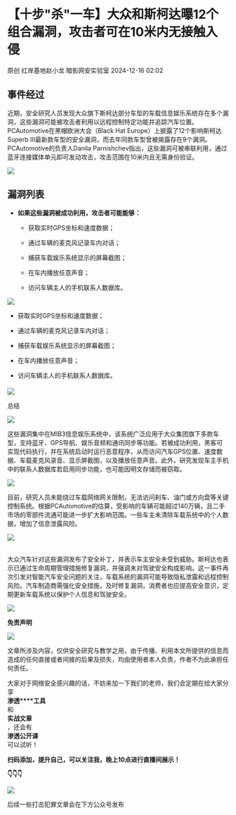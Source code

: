 #  【十步"杀"一车】大众和斯柯达曝12个组合漏洞，攻击者可在10米内无接触入侵   
原创 红岸基地赵小龙  暗影网安实验室   2024-12-16 02:02  
  
## 事件经过  
  
  
近期，安全研究人员发现大众旗下斯柯达部分车型的车载信息娱乐系统存在多个漏洞，这些漏洞可能被攻击者利用以远程控制特定功能并追踪汽车位置。PCAutomotive在黑帽欧洲大会（Black Hat Europe）上披露了12个影响斯柯达Superb III最新款车型的安全漏洞，而去年同款车型曾被揭露存在9个漏洞。PCAutomotive的负责人Danila Parnishchev指出，这些漏洞可被串联利用，通过蓝牙连接媒体单元即可发动攻击，攻击范围在10米内且无需身份验证。  
  
![](https://mmbiz.qpic.cn/sz_mmbiz_png/XvnzjMsl2urVR6lYUrBFDdqLgnic8Xln8EBgBWcvibjRBzuZWBgz5rVoibWrt3zxiauedsXlAIdhFu8mSBagKUKZicg/640?wx_fmt=png&from=appmsg "")  
  
  
## 漏洞列表  
  
- **如果这些漏洞被成功利用，攻击者可能能够：**  
    - 获取实时GPS坐标和速度数据；  
  
    - 通过车辆的麦克风记录车内对话；  
  
    - 捕获车载娱乐系统显示的屏幕截图；  
  
    - 在车内播放任意声音；  
  
    - 访问车辆主人的手机联系人数据库。  
  
![](https://mmbiz.qpic.cn/sz_mmbiz_png/XvnzjMsl2urVR6lYUrBFDdqLgnic8Xln8IPlkkAmJd6DZfG5aPjqic45bfo7TDt19lA9rRbWCIN0UYr2AQDVKicKQ/640?wx_fmt=png&from=appmsg "")  
  
  
- 获取实时GPS坐标和速度数据；  
  
- 通过车辆的麦克风记录车内对话；  
  
- 捕获车载娱乐系统显示的屏幕截图；  
  
- 在车内播放任意声音；  
  
- 访问车辆主人的手机联系人数据库。  
  
####   
  
![](https://mmbiz.qpic.cn/mmbiz_gif/4yJaCArQwpACMJuBxI11jPgvHCxQZFQxPrt5iaQRibgGl0aIzFo4hDCYcFuyViag6zhuqNEjjeasfMEAy1rkaOahw/640?wx_fmt=gif&wxfrom=5&wx_lazy=1&tp=webp "")  
  
  
总结  
  
  
![](https://mmbiz.qpic.cn/mmbiz_gif/4yJaCArQwpACMJuBxI11jPgvHCxQZFQxPrt5iaQRibgGl0aIzFo4hDCYcFuyViag6zhuqNEjjeasfMEAy1rkaOahw/640?wx_fmt=gif&wxfrom=5&wx_lazy=1&tp=webp "")  
  
  
这些漏洞集中在MIB3信息娱乐系统中，该系统广泛应用于大众集团旗下多款车型，支持蓝牙、GPS导航、娱乐音频和通讯同步等功能。若被成功利用，黑客可实现代码执行，并在系统启动时运行恶意程序，从而访问汽车GPS位置、速度数据、车载麦克风录音、显示屏截图，以及播放任意声音。此外，研究发现车主手机中的联系人数据库若启用同步功能，也可能因明文存储而被窃取。  
  
![](https://mmbiz.qpic.cn/sz_mmbiz_png/XvnzjMsl2urVR6lYUrBFDdqLgnic8Xln87PHK3o1gxskgjShsugCaVo7ic020Imf2PhD7rG438AZ0hojsNITKOhQ/640?wx_fmt=png&from=appmsg "")  
  
目前，研究人员未能绕过车载网络网关限制，无法访问刹车、油门或方向盘等关键控制系统。根据PCAutomotive的估算，受影响的车辆可能超过140万辆，且二手市场的零部件流通可能进一步扩大影响范围。一些车主未清除车载系统中的个人数据，增加了信息泄露风险。  
  
![](https://mmbiz.qpic.cn/sz_mmbiz_png/XvnzjMsl2urVR6lYUrBFDdqLgnic8Xln8n8uFhlrSPXYQjx7Rs0wGMGKoOwkCRW5Zb2rK2ygfEOcNKbiaWTJVBlw/640?wx_fmt=png&from=appmsg "")  
    
  
大众汽车针对这些漏洞发布了安全补丁，并表示车主安全未受到威胁。斯柯达也表示已通过生命周期管理措施修复漏洞，并强调未对驾驶安全构成影响。这一事件再次引发对智能汽车安全问题的关注，车载系统的漏洞可能导致隐私泄露和远程控制风险。汽车制造商需强化安全措施，及时修复漏洞，消费者也应提高安全意识，定期更新车载系统以保护个人信息和驾驶安全。  
  
  
![](https://mmbiz.qpic.cn/mmbiz_gif/4yJaCArQwpACMJuBxI11jPgvHCxQZFQxPrt5iaQRibgGl0aIzFo4hDCYcFuyViag6zhuqNEjjeasfMEAy1rkaOahw/640?wx_fmt=gif&wxfrom=5&wx_lazy=1&tp=webp "")  
  
  
**免责声明**  
  
  
![](https://mmbiz.qpic.cn/mmbiz_gif/4yJaCArQwpACMJuBxI11jPgvHCxQZFQxPrt5iaQRibgGl0aIzFo4hDCYcFuyViag6zhuqNEjjeasfMEAy1rkaOahw/640?wx_fmt=gif&wxfrom=5&wx_lazy=1&tp=webp "")  
  
  
文章所涉及内容，仅供安全研究与教学之用，由于传播、利用本文所提供的信息而造成的任何直接或者间接的后果及损失，均由使用者本人负责，作者不为此承担任何责任。  
  
  
大家对于网络安全感兴趣的话，不妨来加一下我们的老师，我们会定期在给大家分享  
**渗透****工具**  
和  
**实战****文****章**  
，还会有  
**渗透公开课**  
可以试听！  
  
**扫码添加，提升自己，可以关注我，晚上10点进行直播间展示！**  
  
**👇👇👇**  
  
![](https://mmbiz.qpic.cn/sz_mmbiz_jpg/XvnzjMsl2uqSvZE6x25icBxYJVFOCI9lDasEWqq2rXaaHicvykJsBK94cBdfxibU6fOQ2iaTJ0IKoVMmiaFbIAjJz4A/640?wx_fmt=other&from=appmsg&wxfrom=5&wx_lazy=1&wx_co=1&tp=webp "")  
  
后续一些打击犯罪文章会在下方公众号发布  
  
  
  
